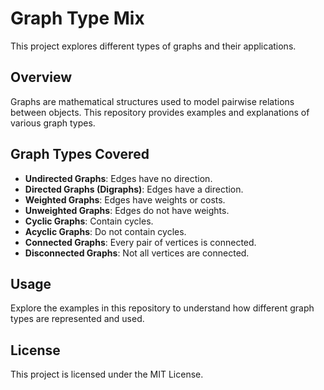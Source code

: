 # Graph Type Mix

This project explores different types of graphs and their applications.

## Overview

Graphs are mathematical structures used to model pairwise relations between objects. This repository provides examples and explanations of various graph types.

## Graph Types Covered

- **Undirected Graphs**: Edges have no direction.
- **Directed Graphs (Digraphs)**: Edges have a direction.
- **Weighted Graphs**: Edges have weights or costs.
- **Unweighted Graphs**: Edges do not have weights.
- **Cyclic Graphs**: Contain cycles.
- **Acyclic Graphs**: Do not contain cycles.
- **Connected Graphs**: Every pair of vertices is connected.
- **Disconnected Graphs**: Not all vertices are connected.

## Usage

Explore the examples in this repository to understand how different graph types are represented and used.

## License

This project is licensed under the MIT License.